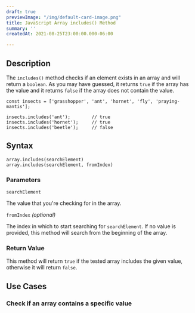 ```yaml
---
draft: true
previewImage: "/img/default-card-image.png"
title: JavaScript Array includes() Method
summary: ''
createdAt: 2021-08-25T23:00:00.000-06:00

---
```

## Description

The `includes()` method checks if an element exists in an array and will return a `boolean`. As you may have guessed, it returns `true` if the array has the value and it returns `false` if the array does not contain the value.

    const insects = ['grasshopper', 'ant', 'hornet', 'fly', 'praying-mantis'];
    
    insects.includes('ant'); 		// true
    insects.includes('hornet'); 	// true
    insects.includes('beetle'); 	// false

## Syntax

    array.includes(searchElement)
    array.includes(searchElement, fromIndex)

### Parameters

`searchElement`

The value that you're checking for in the array.

`fromIndex` _(optional)_

The index in which to start searching for `searchElement`. If no value is provided, this method will search from the beginning of the array. 

### Return Value

This method will return `true` if the tested array includes the given value, otherwise it will return `false`.

## Use Cases

### Check if an array contains a specific value